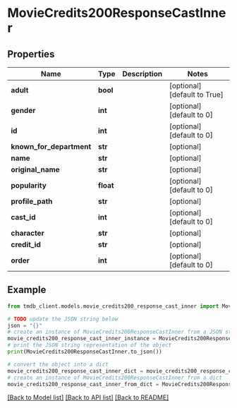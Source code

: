 # MovieCredits200ResponseCastInner


## Properties

Name | Type | Description | Notes
------------ | ------------- | ------------- | -------------
**adult** | **bool** |  | [optional] [default to True]
**gender** | **int** |  | [optional] [default to 0]
**id** | **int** |  | [optional] [default to 0]
**known_for_department** | **str** |  | [optional] 
**name** | **str** |  | [optional] 
**original_name** | **str** |  | [optional] 
**popularity** | **float** |  | [optional] [default to 0]
**profile_path** | **str** |  | [optional] 
**cast_id** | **int** |  | [optional] [default to 0]
**character** | **str** |  | [optional] 
**credit_id** | **str** |  | [optional] 
**order** | **int** |  | [optional] [default to 0]

## Example

```python
from tmdb_client.models.movie_credits200_response_cast_inner import MovieCredits200ResponseCastInner

# TODO update the JSON string below
json = "{}"
# create an instance of MovieCredits200ResponseCastInner from a JSON string
movie_credits200_response_cast_inner_instance = MovieCredits200ResponseCastInner.from_json(json)
# print the JSON string representation of the object
print(MovieCredits200ResponseCastInner.to_json())

# convert the object into a dict
movie_credits200_response_cast_inner_dict = movie_credits200_response_cast_inner_instance.to_dict()
# create an instance of MovieCredits200ResponseCastInner from a dict
movie_credits200_response_cast_inner_from_dict = MovieCredits200ResponseCastInner.from_dict(movie_credits200_response_cast_inner_dict)
```
[[Back to Model list]](../README.md#documentation-for-models) [[Back to API list]](../README.md#documentation-for-api-endpoints) [[Back to README]](../README.md)


